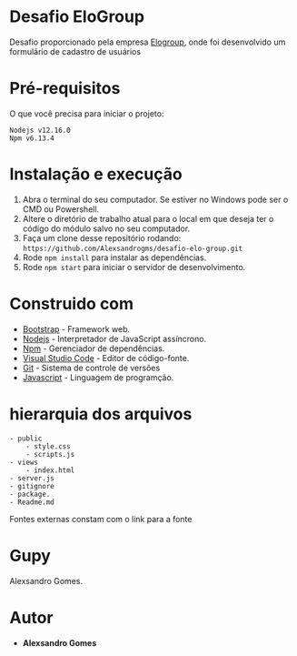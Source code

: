 # Desafio EloGroup
Desafio proporcionado pela empresa [Elogroup](https://elogroup.com.br/), onde foi desenvolvido um formulário de cadastro de usuários
# Pré-requisitos
O que você precisa para iniciar o projeto:  
```
Nodejs v12.16.0  
Npm v6.13.4
```
# Instalação e execução

1. Abra o terminal do seu computador. Se estiver no Windows pode ser o CMD ou Powershell.  
2. Altere o diretório de trabalho atual para o local em que deseja ter o código do módulo salvo no seu computador.    
3. Faça um clone desse repositório rodando:<br>
`https://github.com/Alexsandrogms/desafio-elo-group.git`  
5. Rode `npm install` para instalar as dependências.
6. Rode `npm start` para iniciar o servidor de desenvolvimento.

# Construido com

* [Bootstrap](https://getbootstrap.com/) - Framework web.  
* [Nodejs](https://nodejs.org/en/) - Interpretador de JavaScript assíncrono. 
* [Npm](https://www.npmjs.com/) - Gerenciador de dependências.   
* [Visual Studio Code](https://code.visualstudio.com/) - Editor de código-fonte.  
* [Git](https://git-scm.com/) - Sistema de controle de versões
* [Javascript](https://developer.mozilla.org/pt-BR/docs/Web/JavaScript) - Linguagem de programção.

# hierarquia dos arquivos
```
- public
    - style.css
    - scripts.js
- views
    - index.html
- server.js
- gitignore
- package.
- Readme.md
```
Fontes externas constam com o link para a fonte

# Gupy

Alexsandro Gomes.

# Autor

* **Alexsandro Gomes**
